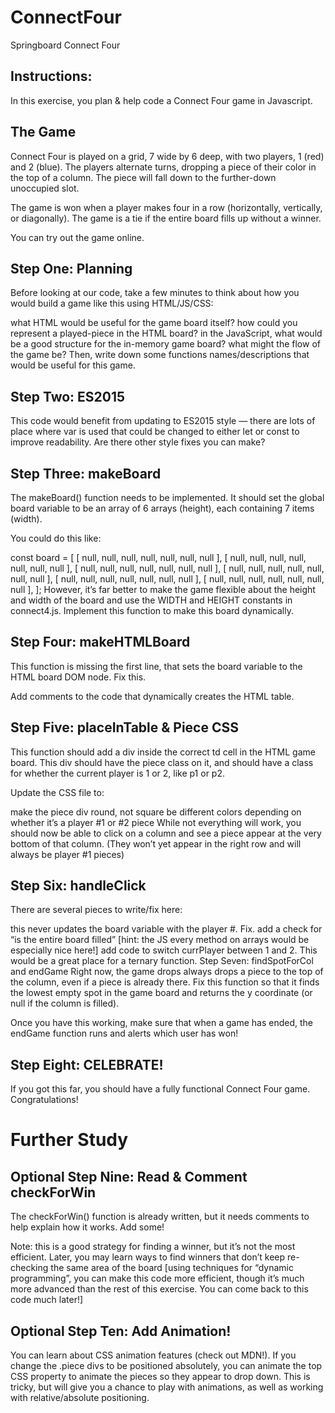 # ConnectFour
Springboard Connect Four

## Instructions:
In this exercise, you plan & help code a Connect Four game in Javascript.

## The Game
Connect Four is played on a grid, 7 wide by 6 deep, with two players, 1 (red) and 2 (blue). The players alternate turns, dropping a piece of their color in the top of a column. The piece will fall down to the further-down unoccupied slot.

The game is won when a player makes four in a row (horizontally, vertically, or diagonally). The game is a tie if the entire board fills up without a winner.

You can try out the game online.

## Step One: Planning
Before looking at our code, take a few minutes to think about how you would build a game like this using HTML/JS/CSS:

what HTML would be useful for the game board itself?
how could you represent a played-piece in the HTML board?
in the JavaScript, what would be a good structure for the in-memory game board?
what might the flow of the game be?
Then, write down some functions names/descriptions that would be useful for this game.

## Step Two: ES2015
This code would benefit from updating to ES2015 style — there are lots of place where var is used that could be changed to either let or const to improve readability. Are there other style fixes you can make?

## Step Three: makeBoard
The makeBoard() function needs to be implemented. It should set the global board variable to be an array of 6 arrays (height), each containing 7 items (width).

You could do this like:

const board = [
  [ null, null, null, null, null, null, null ],
  [ null, null, null, null, null, null, null ],
  [ null, null, null, null, null, null, null ],
  [ null, null, null, null, null, null, null ],
  [ null, null, null, null, null, null, null ],
  [ null, null, null, null, null, null, null ],
];
However, it’s far better to make the game flexible about the height and width of the board and use the WIDTH and HEIGHT constants in connect4.js. Implement this function to make this board dynamically.

## Step Four: makeHTMLBoard
This function is missing the first line, that sets the board variable to the HTML board DOM node. Fix this.

Add comments to the code that dynamically creates the HTML table.

## Step Five: placeInTable & Piece CSS
This function should add a div inside the correct td cell in the HTML game board. This div should have the piece class on it, and should have a class for whether the current player is 1 or 2, like p1 or p2.

Update the CSS file to:

make the piece div round, not square
be different colors depending on whether it’s a player #1 or #2 piece
While not everything will work, you should now be able to click on a column and see a piece appear at the very bottom of that column. (They won’t yet appear in the right row and will always be player #1 pieces)

## Step Six: handleClick
There are several pieces to write/fix here:

this never updates the board variable with the player #. Fix.
add a check for “is the entire board filled” [hint: the JS every method on arrays would be especially nice here!]
add code to switch currPlayer between 1 and 2. This would be a great place for a ternary function.
Step Seven: findSpotForCol and endGame
Right now, the game drops always drops a piece to the top of the column, even if a piece is already there. Fix this function so that it finds the lowest empty spot in the game board and returns the y coordinate (or null if the column is filled).

Once you have this working, make sure that when a game has ended, the endGame function runs and alerts which user has won!

## Step Eight: CELEBRATE!
If you got this far, you should have a fully functional Connect Four game. Congratulations!

# Further Study
## Optional Step Nine: Read & Comment checkForWin
The checkForWin() function is already written, but it needs comments to help explain how it works. Add some!

Note: this is a good strategy for finding a winner, but it’s not the most efficient. Later, you may learn ways to find winners that don’t keep re-checking the same area of the board [using techniques for “dynamic programming”, you can make this code more efficient, though it’s much more advanced than the rest of this exercise. You can come back to this code much later!]

## Optional Step Ten: Add Animation!
You can learn about CSS animation features (check out MDN!). If you change the .piece divs to be positioned absolutely, you can animate the top CSS property to animate the pieces so they appear to drop down. This is tricky, but will give you a chance to play with animations, as well as working with relative/absolute positioning.


